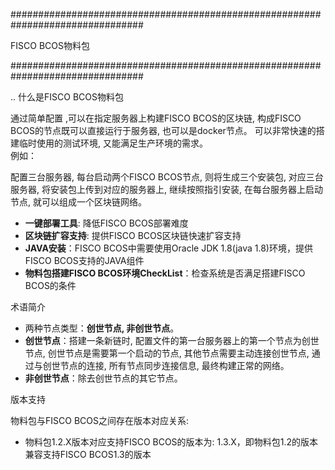 ################################################################################

FISCO BCOS物料包

################################################################################


.. 什么是FISCO BCOS物料包

通过简单配置 ,可以在指定服务器上构建FISCO BCOS的区块链, 构成FISCO BCOS的节点既可以直接运行于服务器, 也可以是docker节点。 可以非常快速的搭建临时使用的测试环境, 又能满足生产环境的需求。  
例如：  

配置三台服务器, 每台启动两个FISCO BCOS节点, 则将生成三个安装包, 对应三台服务器, 将安装包上传到对应的服务器上, 继续按照指引安装, 在每台服务器上启动节点, 就可以组成一个区块链网络。

* **一键部署工具**: 降低FISCO BCOS部署难度
* **区块链扩容支持**: 提供FISCO BCOS区块链快速扩容支持
* **JAVA安装**：FISCO BCOS中需要使用Oracle JDK 1.8(java 1.8)环境，提供FISCO BCOS支持的JAVA组件
* **物料包搭建FISCO BCOS环境CheckList**：检查系统是否满足搭建FISCO BCOS的条件

术语简介  

* 两种节点类型：**创世节点, 非创世节点**。
* **创世节点**：搭建一条新链时, 配置文件的第一台服务器上的第一个节点为创世节点, 创世节点是需要第一个启动的节点, 其他节点需要主动连接创世节点, 通过与创世节点的连接, 所有节点同步连接信息, 最终构建正常的网络。
* **非创世节点**：除去创世节点的其它节点。



版本支持

物料包与FISCO BCOS之间存在版本对应关系:

* 物料包1.2.X版本对应支持FISCO BCOS的版本为: 1.3.X，即物料包1.2的版本兼容支持FISCO BCOS1.3的版本

